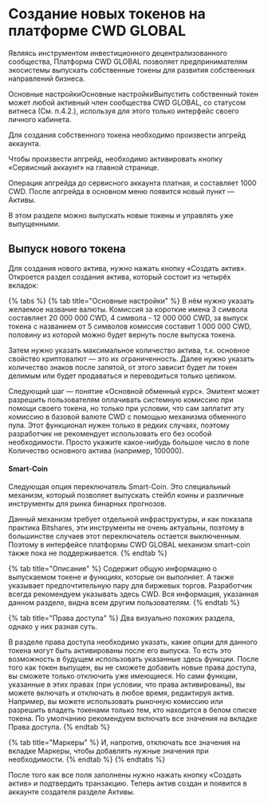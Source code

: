 # Создание новых токенов на платформе CWD GLOBAL

Являясь инструментом инвестиционного децентрализованного сообщества, Платформа CWD GLOBAL позволяет предпринимателям экосистемы выпускать собственные токены для развития собственных направлений бизнеса.

Основные настройкиОсновные настройкиВыпустить собственный токен может любой активный член сообщества CWD GLOBAL, со статусом витнеса (См. п.4.2.), используя для этого только интерфейс своего личного кабинета.

Для создания собственного токена необходимо произвести апгрейд аккаунта.

Чтобы произвести апгрейд, необходимо активировать кнопку «Сервисный аккаунт» на главной странице.

Операция апгрейда до сервисного аккаунта платная, и составляет 1000 CWD. После апгрейда в основном меню появится новый пункт — Активы.

В этом разделе можно выпускать новые токены и управлять уже выпущенными.

## Выпуск нового токена

Для создания нового актива, нужно нажать кнопку «Создать актив». Откроется раздел создания актива, который состоит из четырёх вкладок:

{% tabs %}
{% tab title="Основные настройки" %}
В нём нужно указать желаемое название валюты. Комиссия за короткие имена 3 символа составляет 20 000 000 CWD, 4 символа - 12 000 000 CWD, за выпуск токена с названием от 5 символов комиссия составит 1 000 000 CWD, половину из которой можно будет вернуть после выпуска токена.

Затем нужно указать максимальное количество актива, т.к. основное свойство криптовалют — это их ограниченность. Далее нужно указать количество знаков после запятой, от этого зависит будет ли токен делимым или будет продаваться и переводиться только целиком.

Следующий шаг — понятие «Основной обменный курс». Эмитент может разрешить пользователям оплачивать системную комиссию при помощи своего токена, но только при условии, что сам заплатит эту комиссию в базовой валюте CWD с помощью механизма обменного пула. Этот функционал нужен только в редких случаях, поэтому разработчик не рекомендует использовать его без особой необходимости. Просто укажите какое-нибудь большое число в поле Количество основного актива (например, 100000).

#### Smart-Coin

Следующая опция переключатель Smart-Coin. Это специальный механизм, который позволяет выпускать стейбл коины и различные инструменты для рынка бинарных прогнозов.

Данный механизм требует отдельной инфраструктуры, и как показала практика Вitshares, эти инструменты не очень актуальны, поэтому в большинстве случаев этот переключатель остается выключенным. Поэтому в интерфейсе платформы CWD GLOBAL механизм smart-coin также пока не поддерживается.
{% endtab %}

{% tab title="Описание" %}
Содержит общую информацию о выпускаемом токене и функциях, которые он выполняет. А также указывает предпочтительную пару для биржевых торгов. Разработчик всегда рекомендуем указывать здесь CWD. Вся информация, указанная данном разделе, видна всем другим пользователям.
{% endtab %}

{% tab title="Права доступа" %}
Два визуально похожих раздела, однако у них разная суть.

В разделе права доступа необходимо указать, какие опции для данного токена могут быть активированы после его выпуска. То есть это возможность в будущем использовать указанные здесь функции. После того как токен выпущен, вы не сможете добавить новые права доступа, вы сможете только отключить уже имеющиеся. Но сами функции, указанные в этих правах (при условии, что права активированы), вы можете включать и отключать в любое время, редактируя актив. Например, вы можете использовать рыночную комиссию или разрешить владеть токенами только тем, кто находится в белом списке токена. По умолчанию рекомендуем включать все значения на вкладке Права доступа.
{% endtab %}

{% tab title="Маркеры" %}
И, напротив, отключать все значения на вкладке Маркеры, чтобы добавлять нужные значения при необходимости.
{% endtab %}
{% endtabs %}

После того как все поля заполнены нужно нажать кнопку «Создать актив» и подтвердить транзакцию. Теперь актив создан и появится в аккаунте создателя разделе Активы.
